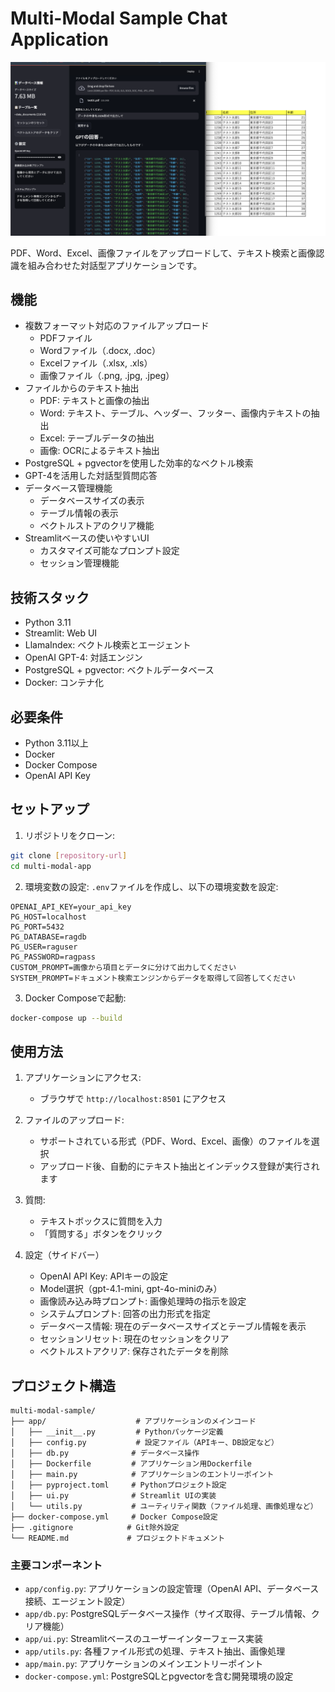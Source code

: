 # Multi-Modal Sample Chat Application

![Sample](sample/sample-image.png)

PDF、Word、Excel、画像ファイルをアップロードして、テキスト検索と画像認識を組み合わせた対話型アプリケーションです。

## 機能

- 複数フォーマット対応のファイルアップロード
  - PDFファイル
  - Wordファイル（.docx, .doc）
  - Excelファイル（.xlsx, .xls）
  - 画像ファイル（.png, .jpg, .jpeg）
- ファイルからのテキスト抽出
  - PDF: テキストと画像の抽出
  - Word: テキスト、テーブル、ヘッダー、フッター、画像内テキストの抽出
  - Excel: テーブルデータの抽出
  - 画像: OCRによるテキスト抽出
- PostgreSQL + pgvectorを使用した効率的なベクトル検索
- GPT-4を活用した対話型質問応答
- データベース管理機能
  - データベースサイズの表示
  - テーブル情報の表示
  - ベクトルストアのクリア機能
- Streamlitベースの使いやすいUI
  - カスタマイズ可能なプロンプト設定
  - セッション管理機能

## 技術スタック

- Python 3.11
- Streamlit: Web UI
- LlamaIndex: ベクトル検索とエージェント
- OpenAI GPT-4: 対話エンジン
- PostgreSQL + pgvector: ベクトルデータベース
- Docker: コンテナ化

## 必要条件

- Python 3.11以上
- Docker
- Docker Compose
- OpenAI API Key

## セットアップ

1. リポジトリをクローン:
```bash
git clone [repository-url]
cd multi-modal-app
```

2. 環境変数の設定:
`.env`ファイルを作成し、以下の環境変数を設定:
```
OPENAI_API_KEY=your_api_key
PG_HOST=localhost
PG_PORT=5432
PG_DATABASE=ragdb
PG_USER=raguser
PG_PASSWORD=ragpass
CUSTOM_PROMPT=画像から項目とデータに分けて出力してください
SYSTEM_PROMPT=ドキュメント検索エンジンからデータを取得して回答してください
```

3. Docker Composeで起動:
```bash
docker-compose up --build
```

## 使用方法

1. アプリケーションにアクセス:
   - ブラウザで `http://localhost:8501` にアクセス

2. ファイルのアップロード:
   - サポートされている形式（PDF、Word、Excel、画像）のファイルを選択
   - アップロード後、自動的にテキスト抽出とインデックス登録が実行されます

3. 質問:
   - テキストボックスに質問を入力
   - 「質問する」ボタンをクリック

4. 設定（サイドバー）
   - OpenAI API Key: APIキーの設定
   - Model選択（gpt-4.1-mini, gpt-4o-miniのみ）
   - 画像読み込み時プロンプト: 画像処理時の指示を設定
   - システムプロンプト: 回答の出力形式を指定
   - データベース情報: 現在のデータベースサイズとテーブル情報を表示
   - セッションリセット: 現在のセッションをクリア
   - ベクトルストアクリア: 保存されたデータを削除

## プロジェクト構造

```
multi-modal-sample/
├── app/                    # アプリケーションのメインコード
│   ├── __init__.py         # Pythonパッケージ定義
│   ├── config.py           # 設定ファイル（APIキー、DB設定など）
│   ├── db.py              # データベース操作
│   ├── Dockerfile         # アプリケーション用Dockerfile
│   ├── main.py            # アプリケーションのエントリーポイント
│   ├── pyproject.toml     # Pythonプロジェクト設定
│   ├── ui.py              # Streamlit UIの実装
│   └── utils.py           # ユーティリティ関数（ファイル処理、画像処理など）
├── docker-compose.yml     # Docker Compose設定
├── .gitignore            # Git除外設定
└── README.md             # プロジェクトドキュメント
```

### 主要コンポーネント

- `app/config.py`: アプリケーションの設定管理（OpenAI API、データベース接続、エージェント設定）
- `app/db.py`: PostgreSQLデータベース操作（サイズ取得、テーブル情報、クリア機能）
- `app/ui.py`: Streamlitベースのユーザーインターフェース実装
- `app/utils.py`: 各種ファイル形式の処理、テキスト抽出、画像処理
- `app/main.py`: アプリケーションのメインエントリーポイント
- `docker-compose.yml`: PostgreSQLとpgvectorを含む開発環境の設定

